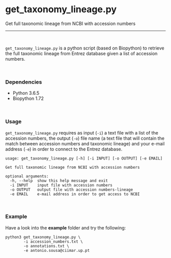 # get_taxonomy_lineage.py

Get full taxonomic lineage from NCBI with accession numbers

---

<br>

`get_taxonomy_lineage.py` is a python script (based on Biopython) to retrieve the full taxonomic lineage from Entrez database given a list of accession numbers. 

<br>

### Dependencies

+ Python 3.6.5
+ Biopython 1.72

<br>

### Usage 

`get_taxonomy_lineage.py` requires as input (`-i`) a text file with a list of the accession numbers, the output (`-o`) file name (a text file that will contain the match between accession numbers and taxonomic lineage) and your e-mail address (`-e`) in order to connect to the Entrez database.   

	usage: get_taxonomy_lineage.py [-h] [-i INPUT] [-o OUTPUT] [-e EMAIL]

	Get full taxonomic lineage from NCBI with accession numbers

	optional arguments:
	  -h, --help  show this help message and exit
	  -i INPUT    input file with accession numbers
	  -o OUTPUT   output file with accession numbers-lineage
	  -e EMAIL    e-mail address in order to get access to NCBI


<br>

### Example

Have a look into the **example** folder and try the following:

	python3 get_taxonomy_lineage.py \
			-i accession_numbers.txt \
			-o annotations.txt \
			-e antonio.sousa@ciimar.up.pt